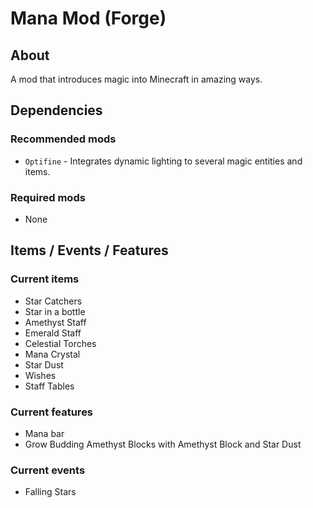 # Mana Mod (Forge)

## About
A mod that introduces magic into Minecraft in amazing ways.

## Dependencies
### Recommended mods
* `Optifine` - Integrates dynamic lighting to several magic entities and items.

### Required mods
* None

## Items / Events / Features
### Current items
* Star Catchers
* Star in a bottle
* Amethyst Staff
* Emerald Staff
* Celestial Torches
* Mana Crystal
* Star Dust
* Wishes
* Staff Tables

### Current features
* Mana bar
* Grow Budding Amethyst Blocks with Amethyst Block and Star Dust

### Current events
* Falling Stars
